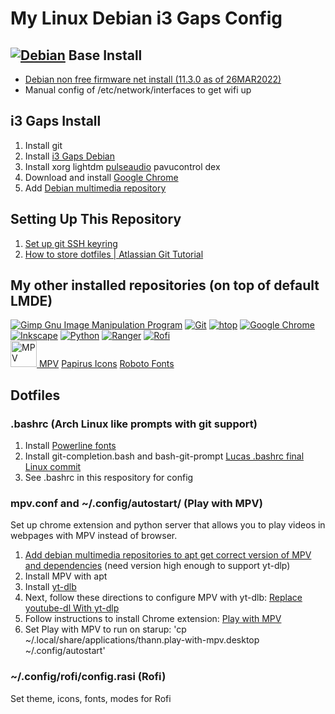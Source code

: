 # My Linux Debian i3 Gaps Config
## [![Debian](https://img.shields.io/badge/Debian-D70A53?style=for-the-badge&logo=Debian)](https://debian.org) Base Install
- [Debian non free firmware net install (11.3.0 as of 26MAR2022)](https://cdimage.debian.org/cdimage/unofficial/non-free/cd-including-firmware/current/amd64/iso-cd/)
- Manual config of /etc/network/interfaces to get wifi up

## i3 Gaps Install
1. Install git
1. Install [i3 Gaps Debian](https://github.com/maestrogerardo/i3-gaps-deb)
1. Install xorg lightdm [pulseaudio](https://wiki.debian.org/PulseAudio) pavucontrol dex
1. Download and install [Google Chrome](https://dl.google.com/linux/direct/google-chrome-stable_current_amd64.deb)
1. Add [Debian multimedia repository](https://deb-multimedia.org/)

## Setting Up This Repository
1. [Set up git SSH keyring](https://docs.github.com/en/authentication/connecting-to-github-with-ssh/generating-a-new-ssh-key-and-adding-it-to-the-ssh-agent)
1. [How to store dotfiles | Atlassian Git Tutorial](https://www.atlassian.com/git/tutorials/dotfiles)

## My other installed repositories (on top of default LMDE)
[![Gimp Gnu Image Manipulation Program](https://img.shields.io/badge/Gimp-657D8B?style=for-the-badge&logo=gimp&logoColor=FFFFFF)](https://packages.debian.org/gimp)
[![Git](https://img.shields.io/badge/git-%23F05033.svg?style=for-the-badge&logo=git&logoColor=white)](https://packages.debian.org/git)
[![htop](https://img.shields.io/badge/htop-009020?style=for-the-badge&logo=windows+terminal)](https://packages.debian.org/htop)
[![Google Chrome](https://img.shields.io/badge/Chrome-4285F4?style=for-the-badge&logo=GoogleChrome&logoColor=white)](https://www.google.com/intl/en_us/chrome/)
[![Inkscape](https://img.shields.io/badge/Inkscape-e0e0e0?style=for-the-badge&logo=inkscape&logoColor=080A13)](https://packages.debian.org/inkscape)
[![Python](https://img.shields.io/badge/pip-3670A0?style=for-the-badge&logo=python&logoColor=ffdd54)](https://packages.debian.org/python3-pip)
[![Ranger](https://img.shields.io/badge/Ranger-FF7F12?style=for-the-badge&logo=windows+terminal)](https://packages.debian.org/ranger)
[![Rofi](https://img.shields.io/badge/Rofi-000000?style=for-the-badge&logo=windows+terminal)](https://packages.debian.org/rofi)
<br/>
[<img src="https://upload.wikimedia.org/wikipedia/commons/7/73/Mpv_logo_%28official%29.png" width=42 alt="MPV"> MPV](https://www.deb-multimedia.org/dists/testing/main/binary-amd64/package/mpv)
[Papirus Icons](https://github.com/PapirusDevelopmentTeam/papirus-icon-theme)
[Roboto Fonts](https://packages.debian.org/fonts-roboto)

## Dotfiles
### .bashrc (Arch Linux like prompts with git support)
1. Install [Powerline fonts](https://github.com/powerline/fonts)
1. Install git-completion.bash and bash-git-prompt [Lucas .bashrc final Linux commit](https://github.com/ChevySSinSD/bashrc)
1. See .bashrc in this respository for config

### mpv.conf and ~/.config/autostart/ (Play with MPV)
Set up chrome extension and python server that allows you to play videos in webpages with MPV instead of browser.
1. [Add debian multimedia repositories to apt get correct version of MPV and dependencies](https://hackernoon.com/install-deb-multimedia-repositories-on-debian-and-kali-linux-vy5o3y4q) (need version high enough to support yt-dlp)
1. Install MPV with apt
1. Install [yt-dlb](https://github.com/yt-dlp/yt-dlp#installation) 
1. Next, follow these directions to configure MPV with yt-dlb: [Replace youtube-dl With yt-dlp](https://www.funkyspacemonkey.com/replace-youtube-dl-with-yt-dlp-how-to-make-mpv-work-with-yt-dlp)
1. Follow instructions to install Chrome extension: [Play with MPV](https://github.com/Thann/play-with-mpv)
1. Set Play with MPV to run on starup: 'cp ~/.local/share/applications/thann.play-with-mpv.desktop ~/.config/autostart'

### ~/.config/rofi/config.rasi (Rofi)
Set theme, icons, fonts, modes for Rofi
